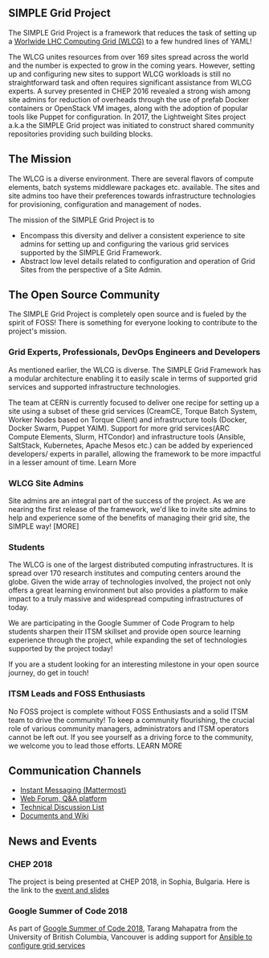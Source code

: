 ## SIMPLE Grid Project
The SIMPLE Grid Project is a framework that reduces the task of setting up a [Worlwide LHC Computing Grid (WLCG)](http://wlcg.web.cern.ch/) to a few hundred lines of YAML!

The WLCG unites resources from over 169 sites spread across the world and the number is expected to grow in the coming years. However, setting up and configuring new sites to support WLCG workloads is still no straightforward task and often requires significant assistance from WLCG experts. A survey presented in CHEP 2016 revealed a strong wish among site admins for reduction of overheads through the use of prefab Docker containers or OpenStack VM images, along with the adoption of popular tools like Puppet for configuration. In 2017, the Lightweight Sites project a.k.a the SIMPLE Grid project was initiated to construct shared community repositories providing such building blocks. 

## The Mission 

The WLCG is a diverse environment. There are several flavors of compute elements, batch systems middleware packages etc. available. The sites and site admins too have their preferences towards infrastructure technologies for provisioning, configuration and management of nodes. 

The mission of the SIMPLE Grid Project is to 
-  Encompass this diversity and deliver a consistent experience to site admins for setting up and configuring the various grid services supported by the SIMPLE Grid Framework.
-  Abstract low level details related to configuration and operation of Grid Sites from the perspective of a Site Admin. 

## The Open Source Community 

The SIMPLE Grid Project is completely open source and is fueled by the spirit of FOSS! There is something for everyone looking to contribute to the project's mission.

### Grid Experts, Professionals, DevOps Engineers and Developers

As mentioned earlier, the WLCG is diverse. The SIMPLE Grid Framework has a modular architecture enabling it to easily scale in terms of supported grid services and supported infrastructure technologies.

The team at CERN is currently focused to deliver one recipe for setting up a site using a subset of these grid services (CreamCE, Torque Batch System, Worker Nodes based on Torque Client) and infrastructure tools (Docker, Docker Swarm, Puppet YAIM). Support for more grid services(ARC Compute Elements, Slurm, HTCondor) and infrastructure tools (Ansible, SaltStack, Kubernetes, Apache Mesos etc.) can be added by experienced developers/ experts in parallel, allowing the framework to be more impactful in a lesser amount of time. Learn More 

### WLCG Site Admins

Site admins are an integral part of the success of the project. As we are nearing the first release of the framework, we'd like to invite site admins to help and experience some of the benefits of managing their grid site, the SIMPLE way! [MORE]

### Students 

The WLCG is one of the largest distributed computing infrastructures. It is spread over 170 research institutes and computing centers around the globe. Given the wide array of technologies involved, the project not only offers a great learning environment but also provides a platform to make impact to a truly massive and widespread computing infrastructures of today. 

We are participating in the Google Summer of Code Program to help students sharpen their ITSM skillset and provide open source learning experience through the project, while expanding the set of technologies supported by the project today! 

If you are a student looking for an interesting milestone in your open source journey, do get in touch!

### ITSM Leads and FOSS Enthusiasts

No FOSS project is complete without FOSS Enthusiasts and a solid ITSM team to drive the community!
To keep a community flourishing, the crucial role of various community managers, administrators and ITSM operators cannot be left out. If you see yourself as a driving force to the community, we welcome you to lead those efforts. LEARN MORE

## Communication Channels

- [Instant Messaging (Mattermost)](http://cern.ch/go/8HWP)
- [Web Forum, Q&A platform](http://cern.ch/go/Hz7S)
- [Technical Discussion List](http://cern.ch/go/l9wZ)
- [Documents and Wiki](https://twiki.cern.ch/twiki/bin/view/LCG/SIMPLEGridProject)

## News and Events
### CHEP 2018
The project is being presented at CHEP 2018, in Sophia, Bulgaria. Here is the link to the [event and slides](https://indico.cern.ch/event/587955/contributions/2937094/)
### Google Summer of Code 2018
As part of [Google Summer of Code 2018](https://summerofcode.withgoogle.com/), Tarang Mahapatra from the University of British Columbia, Vancouver is adding support for [Ansible to configure grid services](https://storage.googleapis.com/summerofcode-prod.appspot.com/gsoc/core_project/doc/6281861081333760_1522165911_Tarang_GSoC_WLCG.pdf?Expires=1531083137&GoogleAccessId=summerofcode-prod%40appspot.gserviceaccount.com&Signature=r%2F6d8Ci3DFhrNVau%2FMDypL3p4%2Bbr1Ip3baLREIa%2FIHO6fQ%2FrVl5OVLYMBVgb%2FEtD4ez%2FjcUEfnZaYgVyXLszFLy2RYbug0z52z%2FsGCLUxqLxalSYrfsKI5NlOgYjcsfmoO4A17iaCB7WtEx1ZTdNvUPDbV98Ac3tPd0hjla3tWo6Gh5UVUJUpQZvidPTwfUwGPWggLMs%2F1s9%2FZe47xtXVAj8kuBntURVq%2FXxVxpAncskG4R%2BhC3GWjiUvyrQr6Www6Bss0UjP2rDYQPaRzZOUYwT6dF1LTu3%2BKMd9g3w9Ju2Ov1hbw0FnvGyrS8AeS25OVRveS1VupqGEbrU%2BagDzQ%3D%3D)


